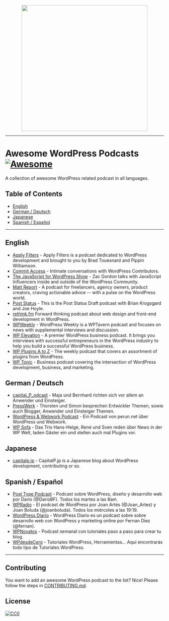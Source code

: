
<div align="center">
	<img width=400 src=assets/wapuu-micro.png />
</div>

***

# Awesome WordPress Podcasts [![Awesome](https://cdn.rawgit.com/sindresorhus/awesome/d7305f38d29fed78fa85652e3a63e154dd8e8829/media/badge.svg)](https://github.com/sindresorhus/awesome)

A collection of awesome WordPress related podcast in all languages.

## Table of Contents

* [English](#english)
* [German / Deutsch](#german--deutsch)
* [Japanese](#japanese)
* [Spanish / Español](#spanish--espanol)

***

## English

* [Apply Filters](http://applyfilters.fm/) - Apply Filters is a podcast dedicated to WordPress development and brought to you by Brad Touesnard and Pippin Williamson.
* [Commit Access](https://commitaccess.com/) - Intimate conversations with WordPress Contributors.
* [The JavaScript for WordPress Show](https://javascriptforwp.com/show/) - Zac Gordon talks with JavaScript Influencers inside and outside of the WordPress Community.
* [Matt Report](https://mattreport.com/) - A podcast for freelancers, agency owners, product creators, craving actionable advice -- with a pulse on the WordPress world.
* [Post Status](https://poststatus.com/) - This is the Post Status Draft podcast with Brian Krogsgard and Joe Hoyle.
* [rethink.fm](https://rethink.fm/) Forward thinking podcast about web design and front-end development in WordPress.
* [WPWeekly](https://wptavern.com/) - WordPress Weekly is a WPTavern podcast and focuses on news with supplemental interviews and discussion.
* [WP Elevation](https://www.wpelevation.com/) - A premier WordPress business podcast. It brings you interviews with successful entrepreneurs in the WordPress industry to help you build a successful WordPress business.
* [WP Plugins A to Z](http://wppluginsatoz.com/) - The weekly podcast that covers an assortment of plugins from WordPress.
* [WP Tonic](https://www.wp-tonic.com/) - Business podcast covering the intersection of WordPress development, business, and marketing.

## German / Deutsch

* [capital_P_odcast](https://capital-p.de/) - Maja und Bernhard richten sich vor allem an Anwender und Einsteiger.
* [PressWerk](https://presswerk.net) - Thorsten und Simon besprechen Entwickler Themen, sowie auch Blogger, Anwender und Einsteiger Themen.
* [WordPress & Webwork Podcast](https://www.perun.net/kategorie/podcast/) - Ein Podcast von perun.net über WordPress und Webwork.
* [WP Sofa](https://wp-sofa.de) - Das Trio Hans-Helge, René und Sven reden über News in der WP Welt, laden Gäster ein und stellen auch mal Plugins vor.

## Japanese

* [capitalp.jp](https://capitalp.jp/podcast/) - CapitalP.jp is a Japanese blog about WordPress development, contributing or so.

## Spanish / Español

* [Post Type Podcast](https://www.dariobf.com/podcast) - Podcast sobre WordPress, diseño y desarrollo web por Darío (@DarioBF). Todos los martes a las 8am.
* [WPRadio](https://wpradio.es/) - El podcast de WordPress por Joan Artés (@Joan_Artes) y Joan Boluda (@joanboluda). Todos los miércoles a las 19:19.
* [WordPress Diario](https://www.fernan.com.es/podcast/) - WordPress Diario es un podcast sobre sobre desarrollo web con WordPress y marketing online por Fernan Díez (@fernan).
* [WPNovatos](https://www.wpnovatos.com/podcast/) - Podcast semanal con tutoriales paso a paso para crear tu blog.
* [WPdesdeCero](https://wpdesdezero.com/) - Tutoriales WordPress, Herramientas... Aquí encontrarás todo tipo de Tutoriales WordPress.

***

## Contributing

You want to add an awesome WordPress podcast to the list? Nice! Please follow the steps in [CONTRIBUTING.md](CONTRIBUTING.md).

## License

[![CC0](http://mirrors.creativecommons.org/presskit/buttons/88x31/svg/cc-zero.svg)](LICENSE)
